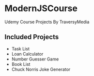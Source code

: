 # ModernJSCourse
Udemy Course Projects By TraversyMedia

## Included Projects
- Task List
- Loan Calculator
- Number Guesser Game
- Book List
- Chuck Norris Joke Generator
